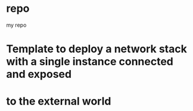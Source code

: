 # repo
my repo

# Template to deploy a network stack with a single instance connected and exposed
# to the external world
